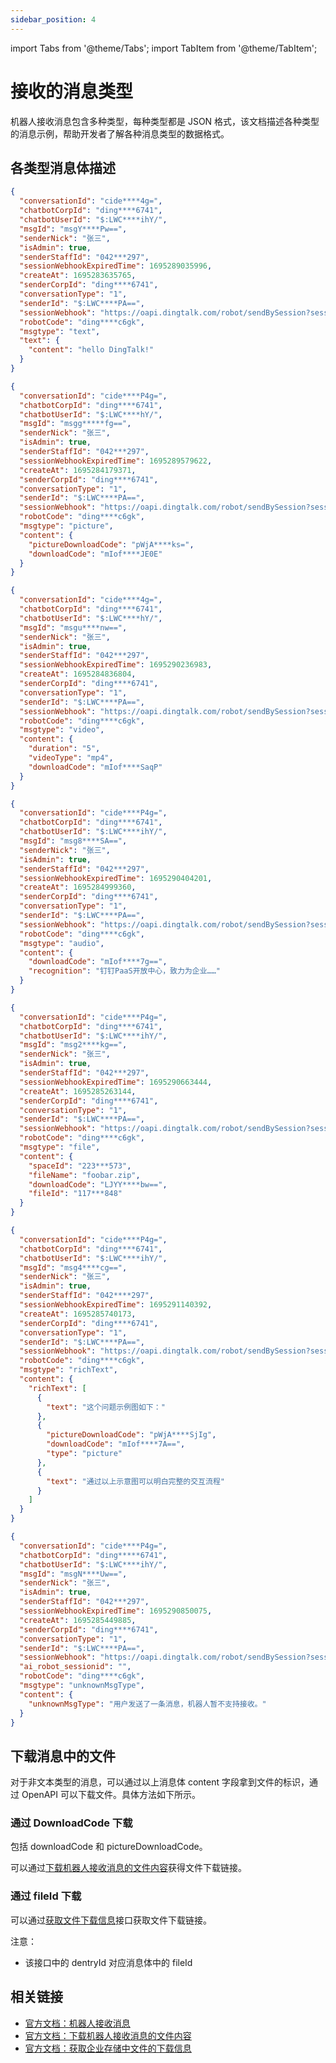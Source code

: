 ```yaml
---
sidebar_position: 4
---
```


import Tabs from '@theme/Tabs';
import TabItem from '@theme/TabItem';

# 接收的消息类型

机器人接收消息包含多种类型，每种类型都是 JSON 格式，该文档描述各种类型的消息示例，帮助开发者了解各种消息类型的数据格式。

## 各类型消息体描述

<Tabs>
<TabItem value="text" label="文本" default>

```json
{
  "conversationId": "cide****4g=",
  "chatbotCorpId": "ding****6741",
  "chatbotUserId": "$:LWC****ihY/",
  "msgId": "msgY****Pw==",
  "senderNick": "张三",
  "isAdmin": true,
  "senderStaffId": "042***297",
  "sessionWebhookExpiredTime": 1695289035996,
  "createAt": 1695283635765,
  "senderCorpId": "ding****6741",
  "conversationType": "1",
  "senderId": "$:LWC****PA==",
  "sessionWebhook": "https://oapi.dingtalk.com/robot/sendBySession?session=79b48****4d4b",
  "robotCode": "ding****c6gk",
  "msgtype": "text",
  "text": {
    "content": "hello DingTalk!"
  }
}
```

</TabItem>
<TabItem value="picture" label="图片" default>

```json
{
  "conversationId": "cide****P4g=",
  "chatbotCorpId": "ding****6741",
  "chatbotUserId": "$:LWC****hY/",
  "msgId": "msgg*****fg==",
  "senderNick": "张三",
  "isAdmin": true,
  "senderStaffId": "042***297",
  "sessionWebhookExpiredTime": 1695289579622,
  "createAt": 1695284179371,
  "senderCorpId": "ding****6741",
  "conversationType": "1",
  "senderId": "$:LWC****PA==",
  "sessionWebhook": "https://oapi.dingtalk.com/robot/sendBySession?session=79b4****4d4b",
  "robotCode": "ding****c6gk",
  "msgtype": "picture",
  "content": {
    "pictureDownloadCode": "pWjA****ks=",
    "downloadCode": "mIof****JE0E"
  }
}
```

</TabItem>

<TabItem value="video" label="视频" default>

```json
{
  "conversationId": "cide****4g=",
  "chatbotCorpId": "ding****6741",
  "chatbotUserId": "$:LWC****hY/",
  "msgId": "msgu****nw==",
  "senderNick": "张三",
  "isAdmin": true,
  "senderStaffId": "042***297",
  "sessionWebhookExpiredTime": 1695290236983,
  "createAt": 1695284836804,
  "senderCorpId": "ding****6741",
  "conversationType": "1",
  "senderId": "$:LWC****PA==",
  "sessionWebhook": "https://oapi.dingtalk.com/robot/sendBySession?session=79b4****4d4b",
  "robotCode": "ding****c6gk",
  "msgtype": "video",
  "content": {
    "duration": "5",
    "videoType": "mp4",
    "downloadCode": "mIof****SaqP"
  }
}
```

</TabItem>
<TabItem value="audio" label="语音" default>

```json
{
  "conversationId": "cide****P4g=",
  "chatbotCorpId": "ding****6741",
  "chatbotUserId": "$:LWC****ihY/",
  "msgId": "msg8****SA==",
  "senderNick": "张三",
  "isAdmin": true,
  "senderStaffId": "042***297",
  "sessionWebhookExpiredTime": 1695290404201,
  "createAt": 1695284999360,
  "senderCorpId": "ding****6741",
  "conversationType": "1",
  "senderId": "$:LWC****PA==",
  "sessionWebhook": "https://oapi.dingtalk.com/robot/sendBySession?session=79b4****4d4b",
  "robotCode": "ding****c6gk",
  "msgtype": "audio",
  "content": {
    "downloadCode": "mIof****7g==",
    "recognition": "钉钉PaaS开放中心，致力为企业……"
  }
}
```

</TabItem>
<TabItem value="file" label="文件" default>

```json
{
  "conversationId": "cide****P4g=",
  "chatbotCorpId": "ding****6741",
  "chatbotUserId": "$:LWC****ihY/",
  "msgId": "msg2****kg==",
  "senderNick": "张三",
  "isAdmin": true,
  "senderStaffId": "042***297",
  "sessionWebhookExpiredTime": 1695290663444,
  "createAt": 1695285263144,
  "senderCorpId": "ding****6741",
  "conversationType": "1",
  "senderId": "$:LWC****PA==",
  "sessionWebhook": "https://oapi.dingtalk.com/robot/sendBySession?session=79b4****4d4b",
  "robotCode": "ding****c6gk",
  "msgtype": "file",
  "content": {
    "spaceId": "223***573",
    "fileName": "foobar.zip",
    "downloadCode": "LJYY****bw==",
    "fileId": "117***848"
  }
}
```

</TabItem>
<TabItem value="richText" label="富文本" default>

```json
{
  "conversationId": "cide****P4g=",
  "chatbotCorpId": "ding****6741",
  "chatbotUserId": "$:LWC****ihY/",
  "msgId": "msg4****cg==",
  "senderNick": "张三",
  "isAdmin": true,
  "senderStaffId": "042****297",
  "sessionWebhookExpiredTime": 1695291140392,
  "createAt": 1695285740173,
  "senderCorpId": "ding****6741",
  "conversationType": "1",
  "senderId": "$:LWC****PA==",
  "sessionWebhook": "https://oapi.dingtalk.com/robot/sendBySession?session=79b4****4d4b",
  "robotCode": "ding****c6gk",
  "msgtype": "richText",
  "content": {
    "richText": [
      {
        "text": "这个问题示例图如下："
      },
      {
        "pictureDownloadCode": "pWjA****SjIg",
        "downloadCode": "mIof****7A==",
        "type": "picture"
      },
      {
        "text": "通过以上示意图可以明白完整的交互流程"
      }
    ]
  }
}
```

</TabItem>
<TabItem value="unknown" label="暂不支持的类型" default>

```json
{
  "conversationId": "cide****P4g=",
  "chatbotCorpId": "ding*****6741",
  "chatbotUserId": "$:LWC****ihY/",
  "msgId": "msgN****Uw==",
  "senderNick": "张三",
  "isAdmin": true,
  "senderStaffId": "042***297",
  "sessionWebhookExpiredTime": 1695290850075,
  "createAt": 1695285449885,
  "senderCorpId": "ding****6741",
  "conversationType": "1",
  "senderId": "$:LWC****PA==",
  "sessionWebhook": "https://oapi.dingtalk.com/robot/sendBySession?session=79b48****4d4b",
  "ai_robot_sessionid": "",
  "robotCode": "ding****c6gk",
  "msgtype": "unknownMsgType",
  "content": {
    "unknownMsgType": "用户发送了一条消息，机器人暂不支持接收。"
  }
}
```

</TabItem>

</Tabs>

## 下载消息中的文件

对于非文本类型的消息，可以通过以上消息体 content 字段拿到文件的标识，通过 OpenAPI 可以下载文件。具体方法如下所示。

### 通过 DownloadCode 下载

包括 downloadCode 和 pictureDownloadCode。

可以通过[下载机器人接收消息的文件内容](https://open.dingtalk.com/document/orgapp/download-the-file-content-of-the-robot-receiving-message)获得文件下载链接。

### 通过 fileId 下载

可以通过[获取文件下载信息](https://open.dingtalk.com/document/orgapp/obtains-the-download-information-about-a-file)接口获取文件下载链接。

注意：
* 该接口中的 dentryId 对应消息体中的 fileId

## 相关链接

* [官方文档：机器人接收消息](https://open.dingtalk.com/document/orgapp/receive-message)
* [官方文档：下载机器人接收消息的文件内容](https://open.dingtalk.com/document/orgapp/download-the-file-content-of-the-robot-receiving-message)
* [官方文档：获取企业存储中文件的下载信息](https://open.dingtalk.com/document/orgapp/obtains-the-download-information-about-a-file)